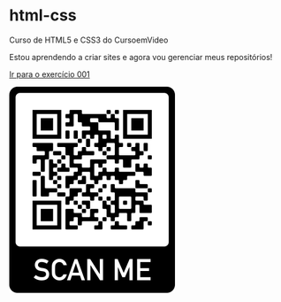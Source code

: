 # html-css
 Curso de HTML5 e CSS3 do CursoemVideo

 Estou aprendendo a criar sites e agora vou gerenciar meus repositórios!

 <a href="https://joaohenriquelm.github.io/html-css/exercicios/ex001/index.html" hreflang="pt-br" rel="next" target="_blank">Ir para o exercício 001</a>

 <img src="qr-code/frame.png" alt="QRCODE">
